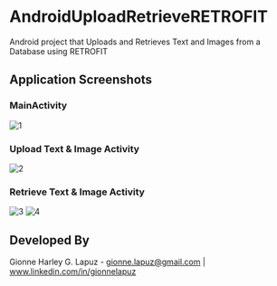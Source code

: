 # AndroidUploadRetrieveRETROFIT
Android project that Uploads and Retrieves Text and Images from a Database using RETROFIT

## Application Screenshots

### MainActivity
![1](https://user-images.githubusercontent.com/33053218/32060450-5ac25d54-baa1-11e7-9a6f-c5b99845178d.png)

### Upload Text & Image Activity
![2](https://user-images.githubusercontent.com/33053218/32060451-5af080a8-baa1-11e7-8a43-3f696a7b9118.png)

### Retrieve Text & Image Activity 
![3](https://user-images.githubusercontent.com/33053218/32060452-5b22b5fa-baa1-11e7-9ea2-212b1951e584.png)
![4](https://user-images.githubusercontent.com/33053218/32060453-5b51d2d6-baa1-11e7-8d60-9a848f1ad548.png)

## Developed By
Gionne Harley G. Lapuz - gionne.lapuz@gmail.com | www.linkedin.com/in/gionnelapuz
  
